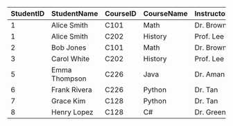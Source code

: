 | StudentID | StudentName     | CourseID | CourseName | InstructorName | InstructorOffice | Semester  | Grade | Department |
| --------- | -----------     | -------- | ---------- | -------------- | ---------------- | --------- | ----- | ---------- |
| 1         | Alice Smith     | C101     | Math       | Dr. Brown      | Rm101            | Fall 2025 | A     | Math       |
| 1         | Alice Smith     | C202     | History    | Prof. Lee      | Rm202            | Fall 2025 | B     | History    |
| 2         | Bob Jones       | C101     | Math       | Dr. Brown      | Rm101            | Fall 2025 | B     | Math       |
| 3         | Carol White     | C202     | History    | Prof. Lee      | Rm202            | Fall 2025 | A     | History    |
| 5         | Emma Thompson   | C226     | Java       | Dr. Aman       | Rm307            | Fall 2025 | B     | CompSci    |
| 6         | Frank Rivera    | C226     | Python     | Dr. Tan        | Rm421            | Fall 2025 | A     | Physics    | 
| 7         | Grace Kim       | C128     | Python     | Dr. Tan        | Rm421            | Fall 2025 | A     | Physics    |
| 8         | Henry Lopez     | C128     | C#         | Dr. Green      | Rm222            | Fall 2025 | B     | CompSci    |
